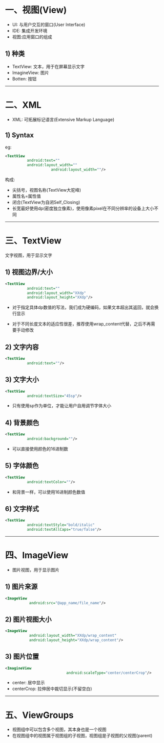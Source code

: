# 一、视图(View)

- UI: 与用户交互的窗口(User Interface)
- IDE: 集成开发环境
- 视图:应用窗口的组成







## 1) 种类

- TextView: 文本，用于在屏幕显示文字
- ImagineView: 图片
- Botten: 按钮

****

















# 二、XML

- XML: 可拓展标记语言(Extensive Markup Language)





## 1) Syntax

eg:

```xml
<TextView
          android:text=""
          android:layout_width=""
					 android:layout_width=""/>
```

构成:

- 尖括号，视图名称(TextView大驼峰)
- 属性名=属性值
- 闭合(TextView为自闭Self_Closing)
- 长宽最好使用dp(密度独立像素)，使用像素pixel在不同分辨率的设备上大小不同









****



# 三、TextView

文字视图，用于显示文字





## 1) 视图边界/大小

```xml
<TextView
          android:text=""
          android:layout_width="XXdp"
          android:layout_height="XXdp"/>
```

- 对于指定具体dp数值的写法，我们成为硬编码，如果文本超出其返回，就会换行显示

- 对于不同长度文本的适应性很差，推荐使用wrap_content代替，之后不再需要手动修改







## 2) 文字内容

```xml
<TextView
          android:text=""/>
```















## 3) 文字大小

```xml
<TextView
          android:textSize="45sp"/>
```

- 只有使用sp作为单位，才能让用户自用调节字体大小











## 4) 背景颜色

```xml
<TextView
          android:background=""/>
```

- 可以直接使用颜色的16进制数











## 5) 字体颜色

```xml
<TextView
          android:textColor=""/>
```

- 和背景一样，可以使用16进制颜色数值











## 6) 文字样式

```xml
<TextView
          android:textStyle="bold/italic"
          android:textAllCaps="true/false"/>
```

****













# 四、ImageView

- 图片视图，用于显示图片





## 1) 图片来源

```xml
<ImageView
           android:src="@app_name/file_name"/>
```





## 2) 图片视图大小

```xml
<ImageView
           android:layout_width="XXdp/wrap_content"
           android:layout_height="XXdp/wrap_content"/>
```











## 3) 图片位置

```xml
<ImagineView
							android:scaleType="center/centerCrop"/>
```

- center: 居中显示
- centerCrop: 拉伸居中裁切显示(不留空白)

****













# 五、ViewGroups

- 视图组中可以包含多个视图，其本身也是一个视图
- 在视图组中的视图属于视图组的子视图，视图组是子视图的父视图(parent)















